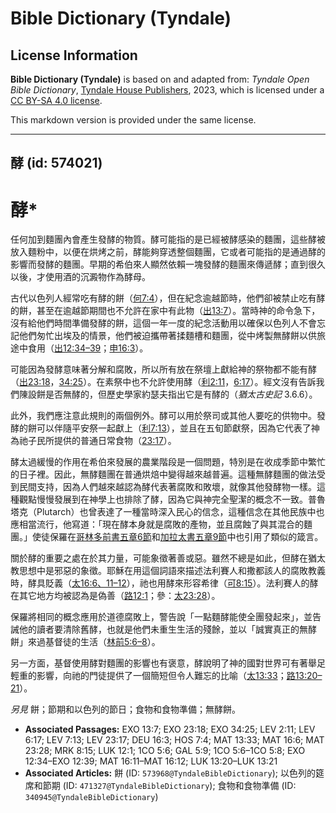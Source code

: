 # Bible Dictionary (Tyndale)

## License Information

**Bible Dictionary (Tyndale)** is based on and adapted from: _Tyndale Open Bible Dictionary_, [Tyndale House Publishers](https://tyndaleopenresources.com/), 2023, which is licensed under a [CC BY-SA 4.0 license](https://creativecommons.org/licenses/by-sa/4.0/legalcode.en).

This markdown version is provided under the same license.



--------------------------------

## 酵 (id: 574021)

酵\*
===

任何加到麵團內會產生發酵的物質。酵可能指的是已經被酵感染的麵團，這些酵被放入麵粉中，以便在烘烤之前，酵能夠穿透整個麵團，它或者可能指的是通過酵的影響而發酵的麵團。早期的希伯來人顯然依賴一塊發酵的麵團來傳遞酵；直到很久以後，才使用酒的沉澱物作為酵母。

古代以色列人經常吃有酵的餅（[何7:4](https://ref.ly/Hos7:4)），但在紀念逾越節時，他們卻被禁止吃有酵的餅，甚至在逾越節期間也不允許在家中有此物（[出13:7](https://ref.ly/Exod13:7)）。當時神的命令急下，沒有給他們時間準備發酵的餅，這個一年一度的紀念活動用以確保以色列人不會忘記他們匆忙出埃及的情景，他們被迫攜帶著揉麵槽和麵團，從中烤製無酵餅以供旅途中食用（[出12:34–39](https://ref.ly/Exod12:34-Exod12:39)；[申16:3](https://ref.ly/Deut16:3)）。

可能因為發酵意味著分解和腐敗，所以所有放在祭壇上獻給神的祭物都不能有酵（[出23:18](https://ref.ly/Exod23:18)，[34:25](https://ref.ly/Exod34:25)）。在素祭中也不允許使用酵（[利2:11](https://ref.ly/Lev2:11)，[6:17](https://ref.ly/Lev6:17)）。經文沒有告訴我們陳設餅是否無酵的，但歷史學家約瑟夫指出它是有酵的（*猶太古史記* 3\.6\.6）。

此外，我們應注意此規則的兩個例外。酵可以用於祭司或其他人要吃的供物中。發酵的餅可以伴隨平安祭一起獻上（[利7:13](https://ref.ly/Lev7:13)），並且在五旬節獻祭，因為它代表了神為祂子民所提供的普通日常食物（[23:17](https://ref.ly/Lev23:17)）。

酵太過緩慢的作用在希伯來發展的農業階段是一個問題，特別是在收成季節中繁忙的日子裡。因此，無酵麵團在普通烘焙中變得越來越普遍。這種無酵麵團的做法受到民間支持，因為人們越來越認為酵代表著腐敗和敗壞，就像其他發酵物一樣。這種觀點慢慢發展到在神學上也排除了酵，因為它與神完全聖潔的概念不一致。普魯塔克（Plutarch）也曾表達了一種當時深入民心的信念，這種信念在其他民族中也應相當流行，他寫道：「現在酵本身就是腐敗的產物，並且腐蝕了與其混合的麵團。」使徒保羅在[哥林多前書五章6節](https://ref.ly/1Cor5:6)和[加拉太書五章9節](https://ref.ly/Gal5:9)中也引用了類似的箴言。

關於酵的重要之處在於其力量，可能象徵著善或惡。雖然不總是如此，但酵在猶太教思想中是邪惡的象徵。耶穌在用這個詞語來描述法利賽人和撒都該人的腐敗教義時，酵具貶義（[太16:6、11–12](https://ref.ly/Matt16:6,Matt16:11-Matt16:12)），祂也用酵來形容希律（[可8:15](https://ref.ly/Mark8:15)）。法利賽人的酵在其它地方均被認為是偽善（[路12:1](https://ref.ly/Luke12:1)；參：[太23:28](https://ref.ly/Matt23:28)）。

保羅將相同的概念應用於道德腐敗上，警告說「一點麵酵能使全團發起來」，並告誡他的讀者要清除舊酵，也就是他們未重生生活的殘餘，並以「誠實真正的無酵餅」來過基督徒的生活（[林前5:6–8](https://ref.ly/1Cor5:6-1Cor5:8)）。

另一方面，基督使用酵對麵團的影響也有褒意，酵說明了神的國對世界可有著舉足輕重的影響，向祂的門徒提供了一個簡短但令人難忘的比喻（[太13:33](https://ref.ly/Matt13:33)；[路13:20–21](https://ref.ly/Luke13:20-Luke13:21)）。

*另見* 餅；節期和以色列的節日；食物和食物準備；無酵餅。

* **Associated Passages:** EXO 13:7; EXO 23:18; EXO 34:25; LEV 2:11; LEV 6:17; LEV 7:13; LEV 23:17; DEU 16:3; HOS 7:4; MAT 13:33; MAT 16:6; MAT 23:28; MRK 8:15; LUK 12:1; 1CO 5:6; GAL 5:9; 1CO 5:6–1CO 5:8; EXO 12:34–EXO 12:39; MAT 16:11–MAT 16:12; LUK 13:20–LUK 13:21
* **Associated Articles:** 餅 (ID: `573968@TyndaleBibleDictionary`); 以色列的筵席和節期 (ID: `471327@TyndaleBibleDictionary`); 食物和食物準備 (ID: `340945@TyndaleBibleDictionary`)

